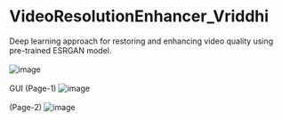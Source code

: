 # VideoResolutionEnhancer_Vriddhi
Deep learning approach for restoring and enhancing video quality using pre-trained ESRGAN model.<br><br>
![image](https://github.com/tanishq2910/VideoResolutionEnhancer_Vriddhi/assets/108173516/173c9a1b-938c-4bc6-afbf-232c2bb8d794)
<br><br>
GUI (Page-1)
![image](https://github.com/tanishq2910/VideoResolutionEnhancer_Vriddhi/assets/108173516/9a78b600-8818-447c-96df-eb79373c9d2f)<br><br>
(Page-2)
![image](https://github.com/tanishq2910/VideoResolutionEnhancer_Vriddhi/assets/108173516/bdb11d12-a616-4f1c-bcfe-5ed271547f5c)
